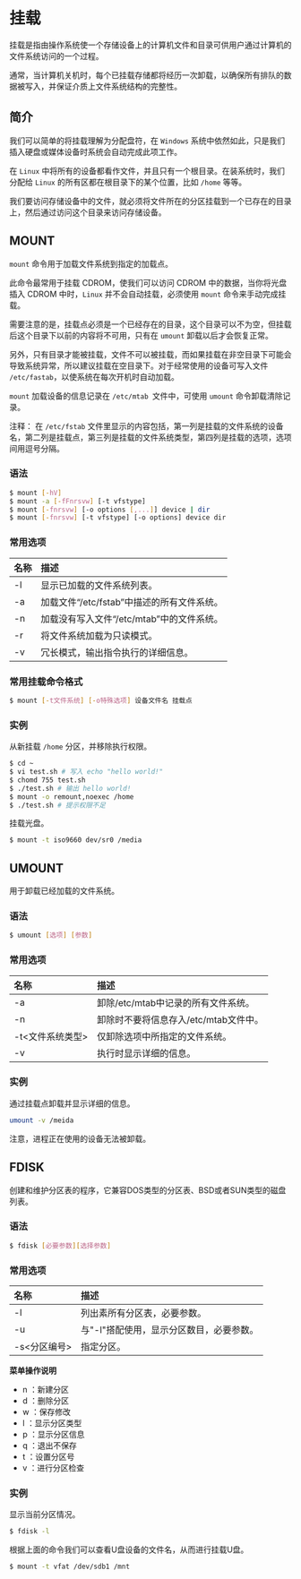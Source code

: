# 挂载
挂载是指由操作系统使一个存储设备上的计算机文件和目录可供用户通过计算机的文件系统访问的一个过程。

通常，当计算机关机时，每个已挂载存储都将经历一次卸载，以确保所有排队的数据被写入，并保证介质上文件系统结构的完整性。

## 简介
我们可以简单的将挂载理解为分配盘符，在 `Windows` 系统中依然如此，只是我们插入硬盘或媒体设备时系统会自动完成此项工作。

在 `Linux` 中将所有的设备都看作文件，并且只有一个根目录。在装系统时，我们分配给 `Linux` 的所有区都在根目录下的某个位置，比如 `/home` 等等。

我们要访问存储设备中的文件，就必须将文件所在的分区挂载到一个已存在的目录上，然后通过访问这个目录来访问存储设备。

## MOUNT
`mount` 命令用于加载文件系统到指定的加载点。

此命令最常用于挂载 CDROM，使我们可以访问 CDROM 中的数据，当你将光盘插入 CDROM 中时，`Linux` 并不会自动挂载，必须使用 `mount` 命令来手动完成挂载。

需要注意的是，挂载点必须是一个已经存在的目录，这个目录可以不为空，但挂载后这个目录下以前的内容将不可用，只有在 `umount` 卸载以后才会恢复正常。

另外，只有目录才能被挂载，文件不可以被挂载，而如果挂载在非空目录下可能会导致系统异常，所以建议挂载在空目录下。对于经常使用的设备可写入文件 `/etc/fastab`，以使系统在每次开机时自动加载。

`mount` 加载设备的信息记录在 `/etc/mtab `文件中，可使用 `umount` 命令卸载清除记录。

注释：
在 `/etc/fstab` 文件里显示的内容包括，第一列是挂载的文件系统的设备名，第二列是挂载点，第三列是挂载的文件系统类型，第四列是挂载的选项，选项间用逗号分隔。

### 语法

```bash
$ mount [-hV]
$ mount -a [-fFnrsvw] [-t vfstype]
$ mount [-fnrsvw] [-o options [,...]] device | dir
$ mount [-fnrsvw] [-t vfstype] [-o options] device dir
```

### 常用选项

| 名称 | 描述 |
| :-- | :-- |
| -l | 显示已加载的文件系统列表。 |
| -a | 加载文件“/etc/fstab”中描述的所有文件系统。 |
| -n | 加载没有写入文件“/etc/mtab”中的文件系统。 |
| -r | 将文件系统加载为只读模式。 |
| -v | 冗长模式，输出指令执行的详细信息。 |

### 常用挂载命令格式

```bash
$ mount [-t文件系统] [-o特殊选项] 设备文件名 挂载点
```

### 实例
从新挂载 `/home` 分区，并移除执行权限。

```bash
$ cd ~
$ vi test.sh # 写入 echo "hello world!"
$ chomd 755 test.sh
$ ./test.sh # 输出 hello world!
$ mount -o remount,noexec /home
$ ./test.sh # 提示权限不足
```

挂载光盘。

```bash
$ mount -t iso9660 dev/sr0 /media
```

## UMOUNT
用于卸载已经加载的文件系统。

### 语法

```bash
$ umount [选项] [参数]
```

### 常用选项

| 名称 | 描述 |
| :-- | :-- |
| -a | 卸除/etc/mtab中记录的所有文件系统。 |
| -n | 卸除时不要将信息存入/etc/mtab文件中。 |
| -t<文件系统类型> | 仅卸除选项中所指定的文件系统。 |
| -v | 执行时显示详细的信息。 |

### 实例
通过挂载点卸载并显示详细的信息。

```bash
umount -v /meida
```

注意，进程正在使用的设备无法被卸载。

## FDISK
创建和维护分区表的程序，它兼容DOS类型的分区表、BSD或者SUN类型的磁盘列表。

### 语法

```bash
$ fdisk [必要参数][选择参数]
```

### 常用选项

| 名称 | 描述 |
| :-- | :-- |
| -l | 列出素所有分区表，必要参数。 |
| -u | 与"-l"搭配使用，显示分区数目，必要参数。 |
| -s<分区编号> | 指定分区。 |

**菜单操作说明**

 * n ：新建分区
 * d ：删除分区
 * w ：保存修改
 * l ：显示分区类型
 * p ：显示分区信息
 * q ：退出不保存
 * t ：设置分区号
 * v ：进行分区检查

### 实例
显示当前分区情况。

```bash
$ fdisk -l
```

根据上面的命令我们可以查看U盘设备的文件名，从而进行挂载U盘。

```bash
$ mount -t vfat /dev/sdb1 /mnt
```